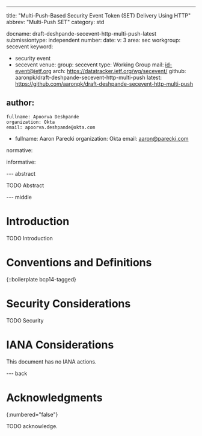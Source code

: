---
title: "Multi-Push-Based Security Event Token (SET) Delivery Using HTTP"
abbrev: "Multi-Push SET"
category: std

docname: draft-deshpande-secevent-http-multi-push-latest
submissiontype: independent
number:
date:
v: 3
area: sec
workgroup: secevent
keyword:
 - security event
 - secevent
venue:
  group: secevent
  type: Working Group
  mail: id-event@ietf.org
  arch: https://datatracker.ietf.org/wg/secevent/
  github: aaronpk/draft-deshpande-secevent-http-multi-push
  latest: https://github.com/aaronpk/draft-deshpande-secevent-http-multi-push

author:
 -
    fullname: Apoorva Deshpande
    organization: Okta
    email: apoorva.deshpande@okta.com
 -
    fullname: Aaron Parecki
    organization: Okta
    email: aaron@parecki.com

normative:

informative:


--- abstract

TODO Abstract


--- middle

# Introduction

TODO Introduction


# Conventions and Definitions

{::boilerplate bcp14-tagged}


# Security Considerations

TODO Security


# IANA Considerations

This document has no IANA actions.


--- back

# Acknowledgments
{:numbered="false"}

TODO acknowledge.
